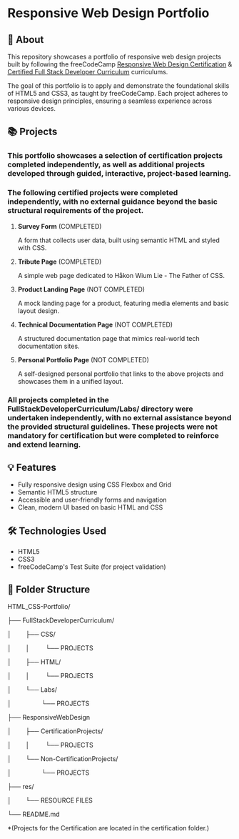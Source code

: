 # Responsive Web Design Portfolio

## 🧠 About

This repository showcases a portfolio of responsive web design projects built by following the freeCodeCamp [Responsive Web Design Certification](https://www.freecodecamp.org/learn/2022/responsive-web-design/) & [Certified Full Stack Developer Curriculum](https://www.freecodecamp.org/learn/full-stack-developer/) curriculums.

The goal of this portfolio is to apply and demonstrate the foundational skills of HTML5 and CSS3, as taught by freeCodeCamp. Each project adheres to responsive design principles, ensuring a seamless experience across various devices.

## 📚 Projects

### This portfolio showcases a selection of certification projects completed independently, as well as additional projects developed through guided, interactive, project-based learning.

### The following certified projects were completed independently, with no external guidance beyond the basic structural requirements of the project.

1. **Survey Form** (COMPLETED)

   A form that collects user data, built using semantic HTML and styled with CSS.

2. **Tribute Page** (COMPLETED)

   A simple web page dedicated to Håkon Wium Lie - The Father of CSS.

3. **Product Landing Page** (NOT COMPLETED)

   A mock landing page for a product, featuring media elements and basic layout design.

4. **Technical Documentation Page** (NOT COMPLETED)

   A structured documentation page that mimics real-world tech documentation sites.

5. **Personal Portfolio Page** (NOT COMPLETED)

   A self-designed personal portfolio that links to the above projects and showcases them in a unified layout.

### **All projects completed in the FullStackDeveloperCurriculum/Labs/ directory were undertaken independently, with no external assistance beyond the provided structural guidelines. These projects were not mandatory for certification but were completed to reinforce and extend learning.**

## 💡 Features

- Fully responsive design using CSS Flexbox and Grid
- Semantic HTML5 structure
- Accessible and user-friendly forms and navigation
- Clean, modern UI based on basic HTML and CSS

## 🛠 Technologies Used

- HTML5
- CSS3
- freeCodeCamp's Test Suite (for project validation)

## 📁 Folder Structure

HTML_CSS-Portfolio/

├── FullStackDeveloperCurriculum/

│&emsp; &emsp;├── CSS/

│&emsp; &emsp;│ &emsp; &emsp;└── PROJECTS

│&emsp; &emsp;├── HTML/

│&emsp; &emsp;│ &emsp; &emsp;└── PROJECTS

│&emsp; &emsp;└── Labs/

│&emsp; &emsp; &emsp; &emsp;└── PROJECTS

├── ResponsiveWebDesign

│&emsp; &emsp;├── CertificationProjects/

│&emsp; &emsp;│ &emsp; &emsp;└── PROJECTS

│&emsp; &emsp;└── Non-CertificationProjects/

│&emsp; &emsp; &emsp; &emsp;└── PROJECTS

 ├── res/
 
│&emsp; &emsp;└── RESOURCE FILES

└── README.md

*(Projects for the Certification are located in the certification folder.)

